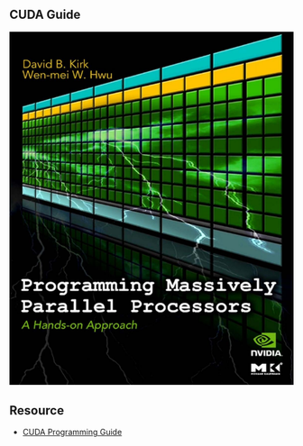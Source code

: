 ## CUDA Guide

<div>
  <img src="assets/cover.png" alt="cover image">
</div>

## Resource
* [CUDA Programming Guide](https://www.cse.iitd.ac.in/~rijurekha/col730_2022/cudabook.pdf)

